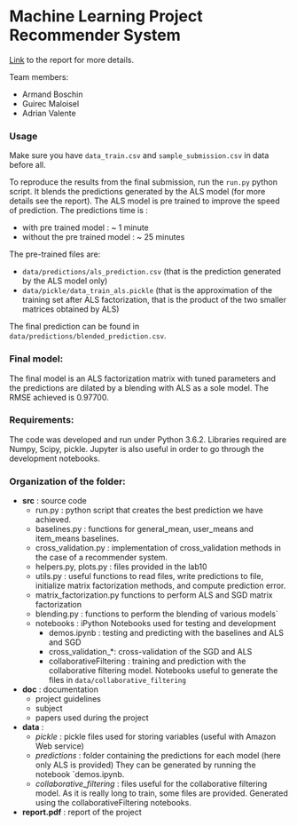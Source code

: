 # Machine Learning Project Recommender System

[Link](https://github.com/armand33/epfl_ml_project/blob/master/project_2/report/project_2.pdf) to the report for more details.

Team members:
* Armand Boschin
* Guirec Maloisel
* Adrian Valente

### Usage

Make sure you have `data_train.csv` and `sample_submission.csv` in data before all.

To reproduce the results from the final submission, run the `run.py` python script.
It blends the predictions generated by the ALS model (for more details see the report).
The ALS model is pre trained to improve the speed of prediction. The predictions time is :
- with pre trained model : ~ 1 minute
- without the pre trained model : ~ 25 minutes

The pre-trained files are:
- `data/predictions/als_prediction.csv` (that is the prediction generated by the ALS model only)
- `data/pickle/data_train_als.pickle` (that is the approximation of the training set after ALS factorization, that
is the product of the two smaller matrices obtained by ALS)

The final prediction can be found in `data/predictions/blended_prediction.csv`.

### Final model:
The final model is an ALS factorization matrix with tuned parameters and the predictions are dilated by a blending
with ALS as a sole model. The RMSE achieved is 0.97700.

### Requirements:
The code was developed and run under Python 3.6.2. Libraries required are Numpy, Scipy, pickle. Jupyter is also useful in order to go through the development notebooks.

### Organization of the folder:
* **src** : source code
    * run.py : python script that creates the best prediction we have achieved.
    * baselines.py : functions for general_mean, user_means and item_means baselines.
    * cross_validation.py : implementation of cross_validation methods in the case of a recommender system.
    * helpers.py, plots.py : files provided in the lab10
    * utils.py : useful functions to read files, write predictions to file, initialize matrix factorization methods, 
    and compute prediction error.
    * matrix_factorization.py functions to perform ALS and SGD matrix factorization
    * blending.py : functions to perform the blending of various models`
    * notebooks : iPython Notebooks used for testing and development
        - demos.ipynb : testing and predicting with the baselines and ALS and SGD
        - cross_validation_*: cross-validation of the SGD and ALS
        - collaborativeFiltering : training and prediction with the collaborative filtering model. Notebooks useful to 
        generate the files in `data/collaborative_filtering`
* **doc** : documentation
    * project guidelines
    * subject
    * papers used during the project
* **data** : 
    * *pickle* : pickle files used for storing variables (useful with Amazon Web service)
    * *predictions* : folder containing the predictions for each model (here only ALS is provided) They can be generated 
    by running the notebook `demos.ipynb.
    * *collaborative_filtering* : files useful for the collaborative filtering model. As it is really long to train, 
    some files are provided. Generated using the collaborativeFiltering notebooks.
* **report.pdf** : report of the project

